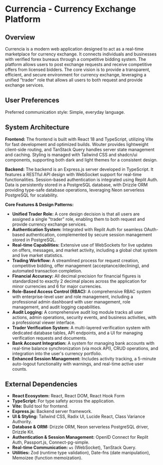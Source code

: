 # Currencia - Currency Exchange Platform

## Overview

Currencia is a modern web application designed to act as a real-time marketplace for currency exchange. It connects individuals and businesses with verified forex bureaus through a competitive bidding system. The platform allows users to post exchange requests and receive competitive offers from licensed bidders. The core vision is to provide a transparent, efficient, and secure environment for currency exchange, leveraging a unified "trader" role that allows all users to both request and provide exchange services.

## User Preferences

Preferred communication style: Simple, everyday language.

## System Architecture

**Frontend:**
The frontend is built with React 18 and TypeScript, utilizing Vite for fast development and optimized builds. Wouter provides lightweight client-side routing, and TanStack Query handles server state management and caching. Styling is managed with Tailwind CSS and shadcn/ui components, supporting both dark and light themes for a consistent design.

**Backend:**
The backend is an Express.js server developed in TypeScript. It features a RESTful API design with WebSocket support for real-time functionalities. Session-based authentication is integrated using Replit Auth. Data is persistently stored in a PostgreSQL database, with Drizzle ORM providing type-safe database operations, leveraging Neon serverless PostgreSQL for scalability.

**Core Features & Design Patterns:**
- **Unified Trader Role:** A core design decision is that all users are assigned a single "trader" role, enabling them to both request and provide currency exchange services.
- **Authentication System:** Integrated with Replit Auth for seamless OAuth-based authentication, complemented by secure session management stored in PostgreSQL.
- **Real-time Capabilities:** Extensive use of WebSockets for live updates on offers, messages, and market activity, including a global chat system and live market statistics.
- **Trading Workflow:** A streamlined process for request creation, competitive bidding, offer management (acceptance/declining), and automated transaction completion.
- **Financial Accuracy:** All decimal precision for financial figures is standardized to exactly 2 decimal places across the application for minor currencies and 6 for major currencies.
- **Role-Based Access Control (RBAC):** A comprehensive RBAC system with enterprise-level user and role management, including a professional admin dashboard with user management, role management, and audit logging capabilities.
- **Audit Logging:** A comprehensive audit log module tracks all user actions, admin operations, security events, and business activities, with a professional viewer interface.
- **Trader Verification System:** A multi-layered verification system with dedicated database tables, API endpoints, and a UI for managing verification requests and documents.
- **Bank Account Integration:** A system for managing bank accounts with real-time balance synchronization (via mock API), CRUD operations, and integration into the user's currency portfolio.
- **Enhanced Session Management:** Includes activity tracking, a 5-minute auto-logout functionality with warnings, and real-time active user counts.

## External Dependencies

- **React Ecosystem:** React, React DOM, React Hook Form
- **TypeScript:** For type safety across the application.
- **Vite:** Build tool for frontend.
- **Express.js:** Backend server framework.
- **UI & Styling:** Tailwind CSS, Radix UI, Lucide React, Class Variance Authority.
- **Database & ORM:** Drizzle ORM, Neon serverless PostgreSQL driver, Drizzle Kit.
- **Authentication & Session Management:** OpenID Connect for Replit Auth, Passport.js, Connect-pg-simple.
- **Real-time Communication:** `ws` (WebSocket), TanStack Query.
- **Utilities:** Zod (runtime type validation), Date-fns (date manipulation), Memoizee (function memoization).